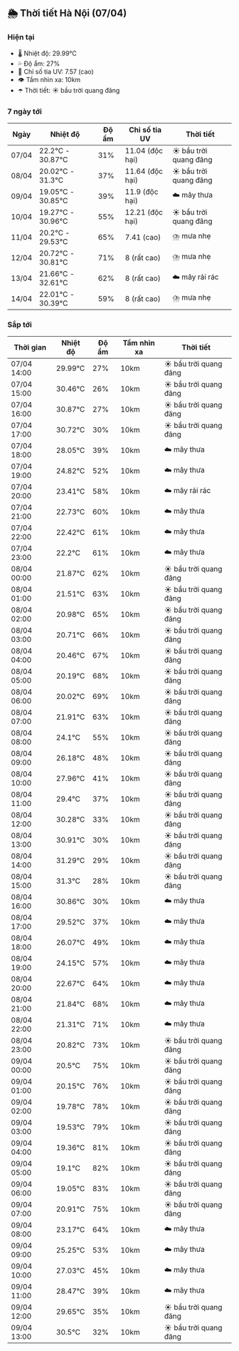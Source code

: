 ## 🌦️ Thời tiết Hà Nội (07/04)

### Hiện tại

- 🌡️ Nhiệt độ: 29.99℃
- 💦 Độ ẩm: 27%
- 🌟 Chỉ số tia UV: 7.57 (cao)
- 👁️ Tầm nhìn xa: 10km
- ☂️ Thời tiết: ☀️ bầu trời quang đãng

### 7 ngày tới

| Ngày | Nhiệt độ | Độ ẩm | Chỉ số tia UV | Thời tiết |
| --- | --- | --- | --- | --- |
| 07/04 | 22.2℃ - 30.87℃ | 31% | 11.04 (độc hại) | ☀️ bầu trời quang đãng |
| 08/04 | 20.02℃ - 31.3℃ | 37% | 11.64 (độc hại) | ☀️ bầu trời quang đãng |
| 09/04 | 19.05℃ - 30.85℃ | 39% | 11.9 (độc hại) | ☁️ mây thưa |
| 10/04 | 19.27℃ - 30.96℃ | 55% | 12.21 (độc hại) | ☀️ bầu trời quang đãng |
| 11/04 | 20.2℃ - 29.53℃ | 65% | 7.41 (cao) | ⛈️ mưa nhẹ |
| 12/04 | 20.72℃ - 30.81℃ | 71% | 8 (rất cao) | ⛈️ mưa nhẹ |
| 13/04 | 21.66℃ - 32.61℃ | 62% | 8 (rất cao) | ☁️ mây rải rác |
| 14/04 | 22.01℃ - 30.39℃ | 59% | 8 (rất cao) | ⛈️ mưa nhẹ |

### Sắp tới

| Thời gian | Nhiệt độ | Độ ẩm | Tầm nhìn xa | Thời tiết |
| --- | --- | --- | --- | --- |
| 07/04 14:00 | 29.99℃ | 27% | 10km | ☀️ bầu trời quang đãng |
| 07/04 15:00 | 30.46℃ | 26% | 10km | ☀️ bầu trời quang đãng |
| 07/04 16:00 | 30.87℃ | 27% | 10km | ☀️ bầu trời quang đãng |
| 07/04 17:00 | 30.72℃ | 30% | 10km | ☀️ bầu trời quang đãng |
| 07/04 18:00 | 28.05℃ | 39% | 10km | ☁️ mây thưa |
| 07/04 19:00 | 24.82℃ | 52% | 10km | ☁️ mây thưa |
| 07/04 20:00 | 23.41℃ | 58% | 10km | ☁️ mây rải rác |
| 07/04 21:00 | 22.73℃ | 60% | 10km | ☁️ mây thưa |
| 07/04 22:00 | 22.42℃ | 61% | 10km | ☁️ mây thưa |
| 07/04 23:00 | 22.2℃ | 61% | 10km | ☁️ mây thưa |
| 08/04 00:00 | 21.87℃ | 62% | 10km | ☀️ bầu trời quang đãng |
| 08/04 01:00 | 21.51℃ | 63% | 10km | ☀️ bầu trời quang đãng |
| 08/04 02:00 | 20.98℃ | 65% | 10km | ☀️ bầu trời quang đãng |
| 08/04 03:00 | 20.71℃ | 66% | 10km | ☀️ bầu trời quang đãng |
| 08/04 04:00 | 20.46℃ | 67% | 10km | ☀️ bầu trời quang đãng |
| 08/04 05:00 | 20.19℃ | 68% | 10km | ☀️ bầu trời quang đãng |
| 08/04 06:00 | 20.02℃ | 69% | 10km | ☀️ bầu trời quang đãng |
| 08/04 07:00 | 21.91℃ | 63% | 10km | ☀️ bầu trời quang đãng |
| 08/04 08:00 | 24.1℃ | 55% | 10km | ☀️ bầu trời quang đãng |
| 08/04 09:00 | 26.18℃ | 48% | 10km | ☀️ bầu trời quang đãng |
| 08/04 10:00 | 27.96℃ | 41% | 10km | ☀️ bầu trời quang đãng |
| 08/04 11:00 | 29.4℃ | 37% | 10km | ☀️ bầu trời quang đãng |
| 08/04 12:00 | 30.28℃ | 33% | 10km | ☀️ bầu trời quang đãng |
| 08/04 13:00 | 30.91℃ | 30% | 10km | ☀️ bầu trời quang đãng |
| 08/04 14:00 | 31.29℃ | 29% | 10km | ☀️ bầu trời quang đãng |
| 08/04 15:00 | 31.3℃ | 28% | 10km | ☀️ bầu trời quang đãng |
| 08/04 16:00 | 30.86℃ | 30% | 10km | ☁️ mây thưa |
| 08/04 17:00 | 29.52℃ | 37% | 10km | ☁️ mây thưa |
| 08/04 18:00 | 26.07℃ | 49% | 10km | ☁️ mây thưa |
| 08/04 19:00 | 24.15℃ | 57% | 10km | ☁️ mây thưa |
| 08/04 20:00 | 22.67℃ | 64% | 10km | ☁️ mây thưa |
| 08/04 21:00 | 21.84℃ | 68% | 10km | ☁️ mây thưa |
| 08/04 22:00 | 21.31℃ | 71% | 10km | ☁️ mây thưa |
| 08/04 23:00 | 20.82℃ | 73% | 10km | ☀️ bầu trời quang đãng |
| 09/04 00:00 | 20.5℃ | 75% | 10km | ☀️ bầu trời quang đãng |
| 09/04 01:00 | 20.15℃ | 76% | 10km | ☀️ bầu trời quang đãng |
| 09/04 02:00 | 19.78℃ | 78% | 10km | ☀️ bầu trời quang đãng |
| 09/04 03:00 | 19.53℃ | 79% | 10km | ☀️ bầu trời quang đãng |
| 09/04 04:00 | 19.36℃ | 81% | 10km | ☀️ bầu trời quang đãng |
| 09/04 05:00 | 19.1℃ | 82% | 10km | ☀️ bầu trời quang đãng |
| 09/04 06:00 | 19.05℃ | 83% | 10km | ☀️ bầu trời quang đãng |
| 09/04 07:00 | 20.91℃ | 75% | 10km | ☀️ bầu trời quang đãng |
| 09/04 08:00 | 23.17℃ | 64% | 10km | ☁️ mây thưa |
| 09/04 09:00 | 25.25℃ | 53% | 10km | ☁️ mây thưa |
| 09/04 10:00 | 27.03℃ | 45% | 10km | ☁️ mây thưa |
| 09/04 11:00 | 28.47℃ | 39% | 10km | ☁️ mây thưa |
| 09/04 12:00 | 29.65℃ | 35% | 10km | ☀️ bầu trời quang đãng |
| 09/04 13:00 | 30.5℃ | 32% | 10km | ☀️ bầu trời quang đãng |
